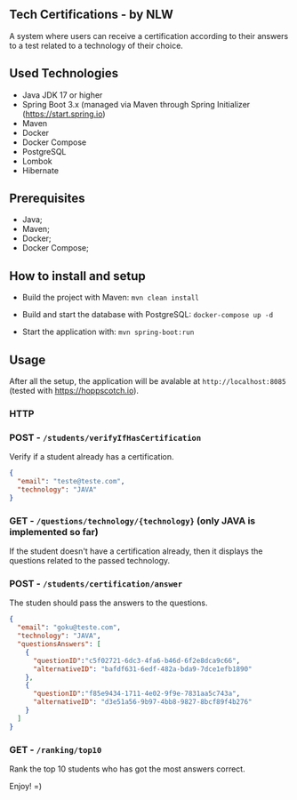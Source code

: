 ## Tech Certifications - by NLW
A system where users can receive a certification according to their answers to a test related to a technology of their choice.

## Used Technologies

- Java JDK 17 or higher
- Spring Boot 3.x (managed via Maven through Spring Initializer (https://start.spring.io)
- Maven
- Docker
- Docker Compose
- PostgreSQL
- Lombok
- Hibernate

## Prerequisites

* Java;
* Maven;
* Docker;
* Docker Compose;

## How to install and setup

- Build the project with Maven:
  `mvn clean install`

- Build and start the database with PostgreSQL:
  `docker-compose up -d`

- Start the application with:
  `mvn spring-boot:run`

## Usage

After all the setup, the application will be avalable at `http://localhost:8085` (tested with https://hoppscotch.io).

### HTTP

### POST - `/students/verifyIfHasCertification`

Verify if a student already has a certification.

```json
{  
  "email": "teste@teste.com",
  "technology": "JAVA"	
}
```

### GET - `/questions/technology/{technology}` (only JAVA is implemented so far)

If the student doesn't have a certification already, then it displays the questions related to the passed technology.

### POST - `/students/certification/answer`

The studen should pass the answers to the questions.

```json
{
  "email": "goku@teste.com",
  "technology": "JAVA",
  "questionsAnswers": [
    {
      "questionID":"c5f02721-6dc3-4fa6-b46d-6f2e8dca9c66",
      "alternativeID": "bafdf631-6edf-482a-bda9-7dce1efb1890"
    },
    {
      "questionID":"f85e9434-1711-4e02-9f9e-7831aa5c743a",
      "alternativeID": "d3e51a56-9b97-4bb8-9827-8bcf89f4b276"
    }
  ]
}
```

### GET - `/ranking/top10`

Rank the top 10 students who has got the most answers correct.


Enjoy! =)

